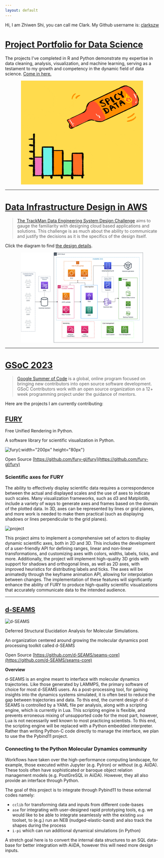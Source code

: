 ```yaml
---
layout: default
---
```


Hi, I am Zhiwen Shi, you can call me Clark.
My Github username is: [clarkszw](https://github.com/Clarkszw)

# [Project Portfolio for Data Science](./Portfolio.html)

The projects I've completed in R and Python demonstrate my expertise in data cleaning, analysis, visualization, and machine learning, serving as a testament to my growth and competency in the dynamic field of data science. [Come in here.](./Portfolio.html)

<div style="text-align:center">
  <a href="./Portfolio.html">
    <img src="./img/giphy.gif" alt="Spicy Data" title="Spicy Data" width="400" height="340">
  </a>
</div>

---

# [Data Infrastructure Design in AWS](https://github.com/Clarkszw/TrackMan-Data-Engineering-Challenge/blob/main/System-Design/README.md)

> [The TrackMan Data Engineering System Design Challenge](http://designchallenge.trackmandata.com/) aims to gauge the familiarity with designing cloud based applications and solutions. This challenge is as much about the ability to communicate and justify the decisions as it is the specifics of the design itself.

Click the diagram to find [the design details](https://github.com/Clarkszw/TrackMan-Data-Engineering-Challenge/blob/main/System-Design/README.md).

<div style="text-align:center">
  <a href="https://github.com/Clarkszw/TrackMan-Data-Engineering-Challenge/blob/main/System-Design/README.md">
    <img src="https://github.com/Clarkszw/TrackMan-Data-Engineering-Challenge/blob/main/System-Design/data-lake-infrastructure.png?raw=true" alt="Spicy Data" title="data-infrastructure" width="400" height="295">
  </a>
</div>

---

# [GSoC 2023](https://summerofcode.withgoogle.com/)

> [Google Summer of Code](https://summerofcode.withgoogle.com/) is a global, online program focused on bringing new contributors into open source software development. GSoC Contributors work with an open source organization on a 12+ week programming project under the guidance of mentors.

Here are the projects I am currently contributing:

## [FURY](https://fury.gl)

Free Unified Rendering in Python.

A software library for scientific visualization in Python.

![fury](https://raw.githubusercontent.com/fury-gl/fury-communication-assets/main/fury-logo.png){:width="200px" height="80px"}

Open Source [https://github.com/fury-gl/fury](https://github.com/fury-gl/fury)

### **Scientific axes for FURY**

The ability to effectively display scientific data requires a correspondence between the actual and displayed scales and the use of axes to indicate such scales. Many visualization frameworks, such as d3 and Matplotlib, include a variety of ways to generate axes and frames based on the domain of the plotted data. In 3D, axes can be represented by lines or grid planes, and more work is needed to make them practical (such as displaying shadows or lines perpendicular to the grid planes).

![project](https://user-images.githubusercontent.com/9929496/219376799-1da975ad-5b8c-4a43-b681-93c5bcfa1277.png)

This project aims to implement a comprehensive set of actors to display dynamic scientific axes, both in 2D and 3D. This includes the development of a user-friendly API for defining ranges, linear and non-linear transformations, and customizing axes with colors, widths, labels, ticks, and more. Additionally, the project will implement high-quality 3D grids with support for shadows and orthogonal lines, as well as 2D axes, with improved heuristics for distributing labels and ticks. The axes will be animatedly through the keyframe animation API, allowing for interpolation between changes. The implementation of these features will significantly enhance the ability of FURY to produce high-quality scientific visualizations that accurately communicate data to the intended audience.

---

## [d-SEAMS](https://docs.dseams.info/)

![d-SEAMS](https://python-gsoc.org/logos/254_254_dseams.png)

Deferred Structural Elucidation Analysis for Molecular Simulations.

An organization centered around growing the molecular dynamics post processing toolkit called d-SEAMS

Open Source [https://github.com/d-SEAMS/seams-core](https://github.com/d-SEAMS/seams-core)

**Overview**

d-SEAMS is an engine meant to interface with molecular dynamics trajectories. Like those generated by LAMMPS, the primary software of choice for most d-SEAMS users. As a post-processing tool, for gaining insights into the dynamics systems simulated, it is often best to reduce the gap between trajectories and data. To this end, the current design of d-SEAMS is controlled by a YAML file per analysis, along with a scripting engine, which is currently in Lua. This scripting engine is flexible, and prevents erroneous mixing of unsupported code for the most part, however, Lua is not necessarily well known to most practicing scientists. To this end, the scripting engine will be replaced with a Python embedded interpreter. Rather than writing Python-C code directly to manage the interface, we plan to use the the Pybind11 project.

### **Connecting to the Python Molecular Dynamics community**

Workflows have taken over the high-performance computing landscape, for example, those executed within Jupyter (e.g. PyIron) or without (e.g. AiiDA). These tools often have sophisticated or baroque object relation management models (e.g. PostGreSQL in AiiDA). However, they all also provide an interface through Python.

The goal of this project is to integrate through Pybind11 to these external codes namely:

- `cclib` for transforming data and inputs from different code-bases
- `ase` for integrating with user-designed rapid prototyping tools, e.g. we would like to be able to integrate seamlessly with the existing `ase` toolset, to (e.g.) run an NEB (nudged-elastic-band) and also track the shapes during the process
- `i-pi` which can run additional dynamical simulations (in Python)

A stretch goal here is to convert the internal data structures to an SQL data-base for better integration with AiiDA, however this will need more design inputs.
